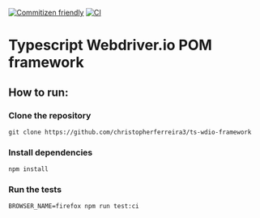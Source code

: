 [![Commitizen friendly](https://img.shields.io/badge/commitizen-friendly-brightgreen.svg)](http://commitizen.github.io/cz-cli/)
[![CI](https://github.com/christopherferreira3/ts-wdio-framework/actions/workflows/ci.yaml/badge.svg?branch=develop)](https://github.com/christopherferreira3/ts-wdio-framework/actions/workflows/ci.yaml)

# Typescript Webdriver.io POM framework


## How to run:

### Clone the repository
```
git clone https://github.com/christopherferreira3/ts-wdio-framework
```

### Install dependencies
```
npm install
```

### Run the tests
```
BROWSER_NAME=firefox npm run test:ci
```